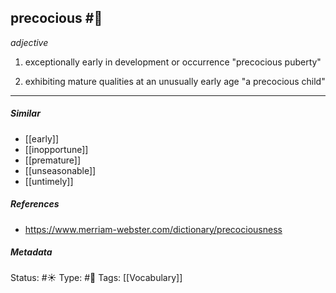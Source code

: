 ## precocious #🧠 

_adjective_

1. exceptionally early in development or occurrence
"precocious puberty"

2. exhibiting mature qualities at an unusually early age
"a precocious child"

___
##### Similar
-   [[early]]
-   [[inopportune]]
-   [[premature]]
-   [[unseasonable]] 
-   [[untimely]]

##### References 
- https://www.merriam-webster.com/dictionary/precociousness

##### Metadata
Status: #☀️ 
Type: #🔵 
Tags: [[Vocabulary]]